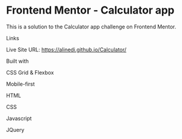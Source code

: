 # Frontend Mentor - Calculator app

This is a solution to the Calculator app challenge on Frontend Mentor. 

Links

Live Site URL: https://alinedi.github.io/Calculator/

Built with

CSS Grid & Flexbox

Mobile-first

HTML

CSS

Javascript

JQuery
